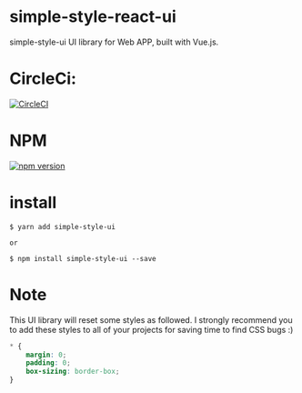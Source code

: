 # simple-style-react-ui

simple-style-ui UI library for Web APP, built with Vue.js.

# CircleCi:
[![CircleCI](https://circleci.com/gh/circleci/circleci-docs.svg?style=svg)](https://circleci.com/gh/circleci/circleci-docs)

# NPM
[![npm version](https://badge.fury.io/js/simple-style-react-ui-test.svg)](https://badge.fury.io/js/simple-style-react-ui-test)

# install

````
$ yarn add simple-style-ui

or

$ npm install simple-style-ui --save
````

# Note
This UI library will reset some styles as followed. I strongly recommend you to add these styles to all of your projects for saving time to find CSS bugs :)

````css
* {
    margin: 0;
    padding: 0;
    box-sizing: border-box;
}
````